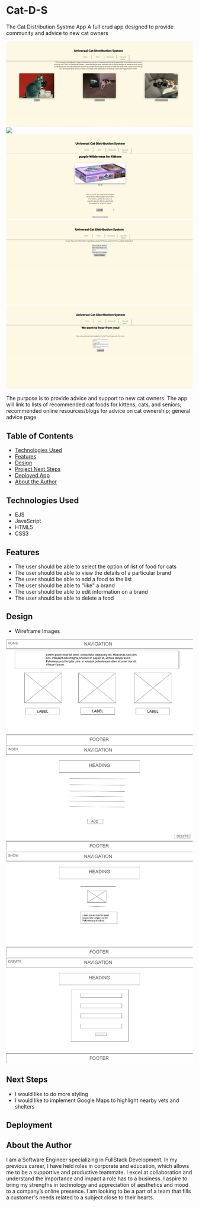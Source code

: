 # Cat-D-S
The Cat Distribution Systme App
A full crud app designed to provide community and advice to new cat owners

<img src="CDSHome.png">
<img src="Index.png">
<img src="ShowPage.png">
<img src="EditPage.png">
<img src="NewPage.png">

The purpose is to provide advice and support to new cat owners. The app will link to lists of recommended cat foods for kittens, cats, and seniors; recommended online resources/blogs for advice on cat ownership; general advice page

## Table of Contents
* [Technologies Used](#technologiesused)
* [Features](#features)
* [Design](#design)
* [Project Next Steps](#nextsteps)
* [Deployed App](#deployment)
* [About the Author](#author)

## <a name="technologiesused"></a>Technologies Used
* EJS
* JavaScript
* HTML5
* CSS3

## Features
* The user should be able to select the option of list of food for cats
* The user should be able to view the details of a particular brand
* The user should be able to add a food to the list
* The user should be able to "like" a brand
* The user should be able to edit information on a brand
* The user should be able to delete a food

## Design
* Wireframe Images
<img src="CatDistWireframe.jpg">
<img src="CatDistWireframe1.jpg">
<img src="CatDistWireframe2.jpg">
<img src="CatDistWireframe3.jpg">

## Next Steps
* I would like to do more styling
* I would like to implement Google Maps to highlight nearby vets and shelters

## Deployment


## About the Author
I am a Software Engineer specializing in FullStack Development. In my previous career, I have held roles in corporate and education, which allows me to be a supportive and productive teammate. I excel at collaboration and understand the importance and impact a role has to a business. I aspire to bring my strengths in technology and appreciation of aesthetics and mood to a company’s online presence. I am looking to be a part of a team that fills a customer's needs related to a subject close to their hearts.

